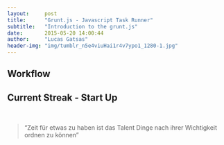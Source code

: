```yaml
---
layout:     post
title:      "Grunt.js - Javascript Task Runner"
subtitle:   "Introduction to the grunt.js"
date:       2015-05-20 14:00:44
author:     "Lucas Gatsas"
header-img: "img/tumblr_n5e4viuHai1r4v7ypo1_1280-1.jpg"
---
```

<h2 class="section-heading">Workflow</h2>
<h2 class="section-heading">Current Streak - Start Up</h2>







<br>
<blockquote>
“Zeit für etwas zu haben ist das Talent Dinge nach ihrer Wichtigkeit ordnen zu können” 
</blockquote>

